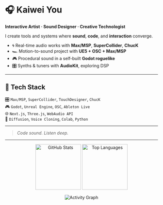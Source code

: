 # 🎧 Kaiwei You

**Interactive Artist · Sound Designer · Creative Technologist**

I create tools and systems where **sound**, **code**, and **interaction** converge.

- 🌀 Real-time audio works with **Max/MSP**, **SuperCollider**, **ChucK**
- 🏎 Motion-to-sound project with **UE5 + OSC + Max/MSP**
- 🎮 Procedural sound in a self-built **Godot roguelike**
- 🎛️ Synths & tuners with **AudioKit**, exploring DSP

---

## 🧰 Tech Stack

🎛 `Max/MSP`, `SuperCollider`, `TouchDesigner`, `ChucK`  
🎮 `Godot`, `Unreal Engine`, `OSC`, `Ableton Live`  
🌐 `Next.js`, `Three.js`, `WebAudio API`  
🧠 `Diffusion`, `Voice Cloning`, `Colab`, `Python`

---

> *Code sound. Listen deep.*

---

<p align="center">
  <img src="https://github-readme-stats.vercel.app/api?username=kaiweiyou&show_icons=true&theme=radical&hide=stars,prs" alt="GitHub Stats" height="150"/>
  <img src="https://github-readme-stats.vercel.app/api/top-langs/?username=kaiweiyou&layout=compact&theme=radical" alt="Top Languages" height="150"/>
</p>

<p align="center">
  <img src="https://github-readme-activity-graph.vercel.app/graph?username=kaiweiyou&theme=rogue" alt="Activity Graph"/>
</p>

